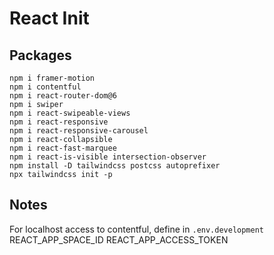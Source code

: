 
# React Init

## Packages
```
npm i framer-motion
npm i contentful
npm i react-router-dom@6
npm i swiper
npm i react-swipeable-views
npm i react-responsive
npm i react-responsive-carousel
npm i react-collapsible
npm i react-fast-marquee
npm i react-is-visible intersection-observer
npm install -D tailwindcss postcss autoprefixer
npx tailwindcss init -p
```

## Notes

For localhost access to contentful, define in
`.env.development`
REACT_APP_SPACE_ID
REACT_APP_ACCESS_TOKEN

